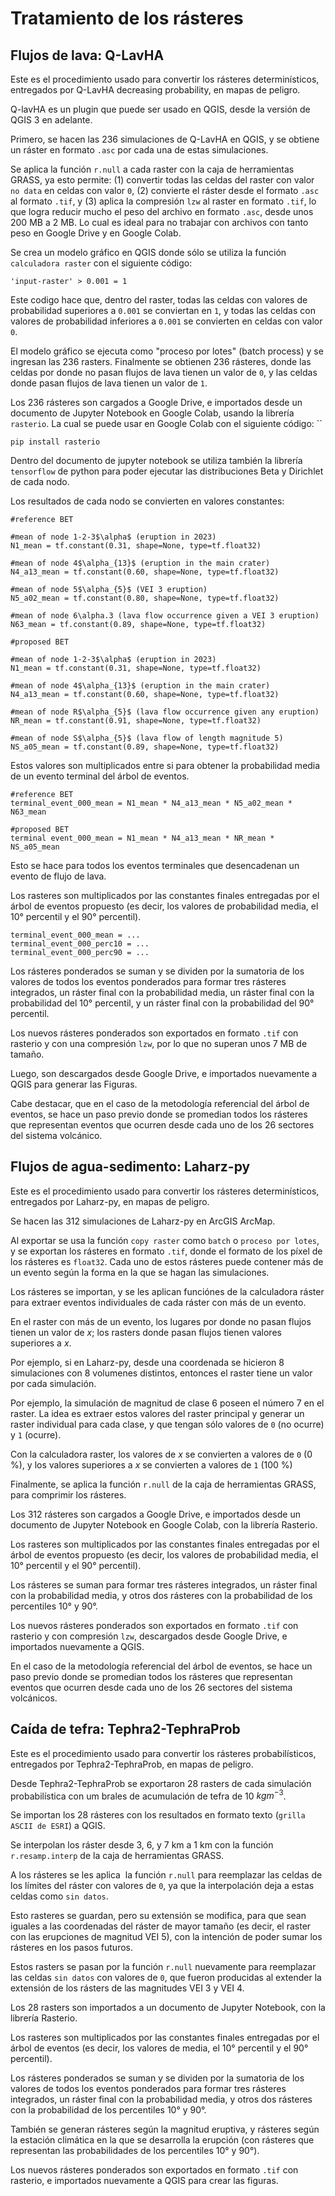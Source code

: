 # Tratamiento de los rásteres



## Flujos de lava: Q-LavHA

Este es el procedimiento usado para convertir los rásteres determinísticos, entregados por Q-LavHA decreasing probability, en mapas de peligro.

Q-lavHA es un plugin que puede ser usado en QGIS, desde la versión de QGIS 3 en adelante.

Primero, se hacen las 236 simulaciones de Q-LavHA en QGIS, y se obtiene un ráster en formato `.asc` por cada una de estas simulaciones.

Se aplica la función `r.null` a cada raster con la caja de herramientas GRASS, ya esto permite: (1) convertir todas las celdas del raster con valor `no data` en celdas con valor `0`, (2) convierte el ráster desde el formato `.asc` al formato `.tif`, y (3) aplica la compresión `lzw` al raster en formato `.tif`, lo que logra reducir mucho el peso del archivo en formato `.asc`, desde unos 200 MB a 2 MB. Lo cual es ideal para no trabajar con archivos con tanto peso en Google Drive y en Google Colab.

Se crea un modelo gráfico en QGIS donde sólo se utiliza la función `calculadora raster` con el siguiente código:
```
'input-raster' > 0.001 = 1
```
Este codigo hace que, dentro del raster, todas las celdas con valores de probabilidad superiores a `0.001` se conviertan en `1`, y todas las celdas con valores de probabilidad inferiores a `0.001` se convierten en celdas con valor `0`. 

El modelo gráfico se ejecuta como "proceso por lotes" (batch process) y se ingresan las 236 rasters. 
Finalmente se obtienen 236 rásteres, donde las celdas por donde no pasan flujos de lava tienen un valor de `0`, y las celdas donde pasan flujos de lava tienen un valor de `1`.

Los 236 rásteres son cargados a Google Drive, e importados desde un documento de Jupyter Notebook en Google Colab, usando la librería `rasterio`. La cual se puede usar en Google Colab con el siguiente código:
``
```
pip install rasterio
```

Dentro del documento de jupyter notebook se utiliza también la librería `tensorflow` de python para poder ejecutar las distribuciones Beta y Dirichlet de cada nodo.

Los resultados de cada nodo se convierten en valores constantes:
```
#reference BET

#mean of node 1-2-3$\alpha$ (eruption in 2023)
N1_mean = tf.constant(0.31, shape=None, type=tf.float32)

#mean of node 4$\alpha_{13}$ (eruption in the main crater)
N4_a13_mean = tf.constant(0.60, shape=None, type=tf.float32)

#mean of node 5$\alpha_{5}$ (VEI 3 eruption)
N5_a02_mean = tf.constant(0.80, shape=None, type=tf.float32)

#mean of node 6\alpha.3 (lava flow occurrence given a VEI 3 eruption)
N63_mean = tf.constant(0.89, shape=None, type=tf.float32)

#proposed BET

#mean of node 1-2-3$\alpha$ (eruption in 2023)
N1_mean = tf.constant(0.31, shape=None, type=tf.float32)

#mean of node 4$\alpha_{13}$ (eruption in the main crater)
N4_a13_mean = tf.constant(0.60, shape=None, type=tf.float32)

#mean of node R$\alpha_{5}$ (lava flow occurrence given any eruption)
NR_mean = tf.constant(0.91, shape=None, type=tf.float32)

#mean of node S$\alpha_{5}$ (lava flow of length magnitude 5)
NS_a05_mean = tf.constant(0.89, shape=None, type=tf.float32)
```

Estos valores son multiplicados entre si para obtener la probabilidad media de un evento terminal del árbol de eventos. 

```
#reference BET
terminal_event_000_mean = N1_mean * N4_a13_mean * N5_a02_mean * N63_mean

#proposed BET
terminal event_000_mean = N1_mean * N4_a13_mean * NR_mean * NS_a05_mean
```
Esto se hace para todos los eventos terminales que desencadenan un evento de flujo de lava.

Los rasteres son multiplicados por las constantes finales entregadas por el árbol de eventos propuesto (es decir, los valores de probabilidad media, el 10° percentil y el 90° percentil).

```
terminal_event_000_mean = ...
terminal_event_000_perc10 = ...
terminal_event_000_perc90 = ...
```

Los rásteres ponderados se suman y se dividen por la sumatoria de los valores de todos los eventos ponderados para formar tres rásteres integrados, un ráster final con la probabilidad media, un ráster final con la probabilidad del 10° percentil, y un ráster final con la probabilidad del 90° percentil.

Los nuevos rásteres ponderados son exportados en formato `.tif` con rasterio y con una compresión `lzw`, por lo que no superan unos 7 MB de tamaño.

Luego, son descargados desde Google Drive, e importados nuevamente a QGIS para generar las Figuras.

Cabe destacar, que en el caso de la metodología referencial del árbol de eventos, se hace un paso previo donde se promedian todos los rásteres que representan eventos que ocurren desde cada uno de los 26 sectores del sistema volcánico.


## Flujos de agua-sedimento: Laharz-py

Este es el procedimiento usado para convertir los rásteres determinísticos, entregados por Laharz-py, en mapas de peligro.

Se hacen las 312 simulaciones de Laharz-py en ArcGIS ArcMap.

Al exportar se usa la función `copy raster` como `batch` o `proceso por lotes`, y se exportan los rásteres en formato `.tif`, donde el formato de los píxel de los rásteres es `float32`. Cada uno de estos rásteres puede contener más de un evento según la forma en la que se hagan las simulaciones.

Los rásteres se importan, y se les aplican funciónes de la calculadora ráster para extraer eventos individuales de cada ráster con más de un evento.

En el raster con más de un evento, los lugares por donde no pasan flujos tienen un valor de $x$; los rasters donde pasan flujos tienen valores superiores a $x$.

Por ejemplo, si en Laharz-py, desde una coordenada se hicieron 8 simulaciones con 8 volumenes distintos, entonces el raster tiene un valor por cada simulación.

Por ejemplo, la simulación de magnitud de clase 6 poseen el número 7 en el raster. La idea es extraer estos valores del raster principal y generar un raster individual para cada clase, y que tengan sólo valores de `0` (no ocurre) y `1` (ocurre).

Con la calculadora raster, los valores de $x$ se convierten a valores de `0` (0 %), y los valores superiores a $x$ se convierten a valores de `1` (100 %)

Finalmente, se aplica la función `r.null` de la caja de herramientas GRASS, para comprimir los rásteres.

Los 312 rásteres son cargados a Google Drive, e importados desde un documento de Jupyter Notebook en Google Colab, con la librería Rasterio.

Los rasteres son multiplicados por las constantes finales entregadas por el árbol de eventos propuesto (es decir, los valores de probabilidad media, el 10° percentil y el 90° percentil).

Los rásteres se suman para formar tres rásteres integrados, un ráster final con la probabilidad media, y otros dos rásteres con la probabilidad de los percentiles 10° y 90°.

Los nuevos rásteres ponderados son exportados en formato `.tif` con rasterio y con compresión `lzw`, descargados desde Google Drive, e importados nuevamente a QGIS.

En el caso de la metodología referencial del árbol de eventos, se hace un paso previo donde se promedian todos los rásteres que representan eventos que ocurren desde cada uno de los 26 sectores del sistema volcánicos.


  

## Caída de tefra: Tephra2-TephraProb


Este es el procedimiento usado para convertir los rásteres probabilísticos, entregados por Tephra2-TephraProb, en mapas de peligro.

Desde Tephra2-TephraProb se exportaron 28 rasters de cada simulación probabilística con um brales de acumulación de tefra de 10 $kg m^{-3}$.

Se importan los 28 rásteres con los resultados en formato texto (`grilla ASCII de ESRI`) a QGIS.

Se interpolan los ráster desde 3, 6, y 7 km a 1 km con la función `r.resamp.interp` de la caja de herramientas GRASS.

A los rásteres se les aplica  la función `r.null` para reemplazar las celdas de los límites del ráster con valores de `0`, ya que la interpolación deja a estas celdas como `sin datos`.

Esto rasteres se guardan, pero su extensión se modifica, para que sean iguales a las coordenadas del ráster de mayor tamaño (es decir, el raster con las erupciones de magnitud VEI 5), con la intención de poder sumar los rásteres en los pasos futuros.

Estos rasters se pasan por la función `r.null` nuevamente para reemplazar las celdas `sin datos` con valores de `0`, que fueron producidas al extender la extensión de los rásters de las magnitudes VEI 3 y VEI 4.

Los 28 rasters son importados a un documento de Jupyter Notebook, con la librería Rasterio.

Los rasteres son multiplicados por las constantes finales entregadas por el árbol de eventos (es decir, los valores de media, el 10° percentil y el 90° percentil).

Los rásteres ponderados se suman y se dividen por la sumatoria de los valores de todos los eventos ponderados para formar tres rásteres integrados, un ráster final con la probabilidad media, y otros dos rásteres con la probabilidad de los percentiles 10° y 90°.

También se generan rásteres según la magnitud eruptiva, y rásteres según la estación climática en la que se desarrolla la erupción (con rásteres que representan las probabilidades de los percentiles 10° y 90°).

Los nuevos rásteres ponderados son exportados en formato `.tif` con rasterio, e importados nuevamente a QGIS para crear las figuras.
